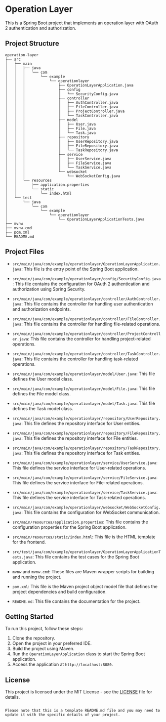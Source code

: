 # Operation Layer

This is a Spring Boot project that implements an operation layer with OAuth 2 authentication and authorization.

## Project Structure

```
operation-layer
├── src
│   ├── main
│   │   ├── java
│   │   │   └── com
│   │   │       └── example
│   │   │           └── operationlayer
│   │   │               ├── OperationLayerApplication.java
│   │   │               ├── config
│   │   │               │   └── SecurityConfig.java
│   │   │               ├── controller
│   │   │               │   ├── AuthController.java
│   │   │               │   ├── FileController.java
│   │   │               │   ├── ProjectController.java
│   │   │               │   └── TaskController.java
│   │   │               ├── model
│   │   │               │   ├── User.java
│   │   │               │   ├── File.java
│   │   │               │   └── Task.java
│   │   │               ├── repository
│   │   │               │   ├── UserRepository.java
│   │   │               │   ├── FileRepository.java
│   │   │               │   └── TaskRepository.java
│   │   │               ├── service
│   │   │               │   ├── UserService.java
│   │   │               │   ├── FileService.java
│   │   │               │   └── TaskService.java
│   │   │               └── websocket
│   │   │                   └── WebSocketConfig.java
│   │   └── resources
│   │       ├── application.properties
│   │       └── static
│   │           └── index.html
│   └── test
│       └── java
│           └── com
│               └── example
│                   └── operationlayer
│                       └── OperationLayerApplicationTests.java
├── mvnw
├── mvnw.cmd
├── pom.xml
└── README.md
```

## Project Files

- `src/main/java/com/example/operationlayer/OperationLayerApplication.java`: This file is the entry point of the Spring Boot application.

- `src/main/java/com/example/operationlayer/config/SecurityConfig.java`: This file contains the configuration for OAuth 2 authentication and authorization using Spring Security.

- `src/main/java/com/example/operationlayer/controller/AuthController.java`: This file contains the controller for handling user authentication and authorization endpoints.

- `src/main/java/com/example/operationlayer/controller/FileController.java`: This file contains the controller for handling file-related operations.

- `src/main/java/com/example/operationlayer/controller/ProjectController.java`: This file contains the controller for handling project-related operations.

- `src/main/java/com/example/operationlayer/controller/TaskController.java`: This file contains the controller for handling task-related operations.

- `src/main/java/com/example/operationlayer/model/User.java`: This file defines the User model class.

- `src/main/java/com/example/operationlayer/model/File.java`: This file defines the File model class.

- `src/main/java/com/example/operationlayer/model/Task.java`: This file defines the Task model class.

- `src/main/java/com/example/operationlayer/repository/UserRepository.java`: This file defines the repository interface for User entities.

- `src/main/java/com/example/operationlayer/repository/FileRepository.java`: This file defines the repository interface for File entities.

- `src/main/java/com/example/operationlayer/repository/TaskRepository.java`: This file defines the repository interface for Task entities.

- `src/main/java/com/example/operationlayer/service/UserService.java`: This file defines the service interface for User-related operations.

- `src/main/java/com/example/operationlayer/service/FileService.java`: This file defines the service interface for File-related operations.

- `src/main/java/com/example/operationlayer/service/TaskService.java`: This file defines the service interface for Task-related operations.

- `src/main/java/com/example/operationlayer/websocket/WebSocketConfig.java`: This file contains the configuration for WebSocket communication.

- `src/main/resources/application.properties`: This file contains the configuration properties for the Spring Boot application.

- `src/main/resources/static/index.html`: This file is the HTML template for the frontend.

- `src/test/java/com/example/operationlayer/OperationLayerApplicationTests.java`: This file contains the test cases for the Spring Boot application.

- `mvnw` and `mvnw.cmd`: These files are Maven wrapper scripts for building and running the project.

- `pom.xml`: This file is the Maven project object model file that defines the project dependencies and build configuration.

- `README.md`: This file contains the documentation for the project.

## Getting Started

To run this project, follow these steps:

1. Clone the repository.
2. Open the project in your preferred IDE.
3. Build the project using Maven.
4. Run the `OperationLayerApplication` class to start the Spring Boot application.
5. Access the application at `http://localhost:8080`.

## License

This project is licensed under the MIT License - see the [LICENSE](LICENSE) file for details.
```

Please note that this is a template README.md file and you may need to update it with the specific details of your project.